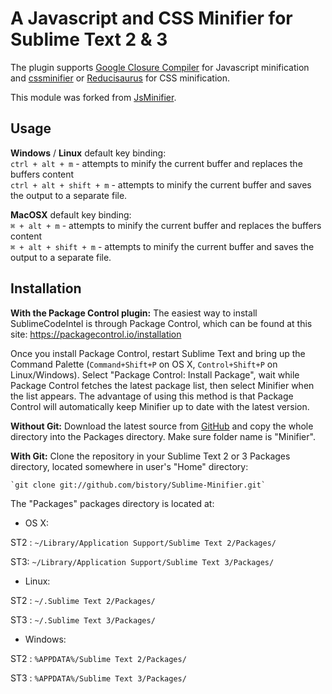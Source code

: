 # A Javascript and CSS Minifier for Sublime Text 2 & 3

The plugin supports [Google Closure Compiler](https://developers.google.com/closure/compiler/) for Javascript minification and [cssminifier](https://www.cssminifier.com/) or [Reducisaurus](http://code.google.com/p/reducisaurus/) for CSS minification.

This module was forked from [JsMinifier](https://github.com/cgutierrez/JsMinifier).

Usage
-----

__Windows__ / __Linux__ default key binding:    
`ctrl + alt + m` - attempts to minify the current buffer and replaces the buffers content    
`ctrl + alt + shift + m` - attempts to minify the current buffer and saves the output to a separate file.

__MacOSX__ default key binding:    
`⌘ + alt + m` - attempts to minify the current buffer and replaces the buffers content    
`⌘ + alt + shift + m` - attempts to minify the current buffer and saves the output to a separate file.


Installation
------------

**With the Package Control plugin:** The easiest way to install SublimeCodeIntel is through Package Control, which can be found at this site: https://packagecontrol.io/installation

Once you install Package Control, restart Sublime Text and bring up the Command Palette (``Command+Shift+P`` on OS X, ``Control+Shift+P`` on Linux/Windows). Select "Package Control: Install Package", wait while Package Control fetches the latest package list, then select Minifier when the list appears. The advantage of using this method is that Package Control will automatically keep Minifier up to date with the latest version.

**Without Git:** Download the latest source from [GitHub](https://github.com/bistory/Sublime-Minifier) and copy the whole directory into the Packages directory. Make sure folder name is "Minifier".

**With Git:** Clone the repository in your Sublime Text 2 or 3 Packages directory, located somewhere in user's "Home" directory:

    `git clone git://github.com/bistory/Sublime-Minifier.git`


The "Packages" packages directory is located at:

* OS X:

ST2 :
    `~/Library/Application Support/Sublime Text 2/Packages/`

ST3:
    `~/Library/Application Support/Sublime Text 3/Packages/`

* Linux:

ST2 :
    `~/.Sublime Text 2/Packages/`

ST3 :
    `~/.Sublime Text 3/Packages/`

* Windows:

ST2 :
    `%APPDATA%/Sublime Text 2/Packages/`

ST3 :
    `%APPDATA%/Sublime Text 3/Packages/`